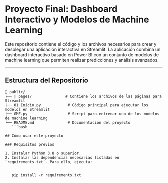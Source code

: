 # Proyecto Final: Dashboard Interactivo y Modelos de Machine Learning

Este repositorio contiene el código y los archivos necesarios para crear y desplegar una aplicación interactiva en Streamlit. La aplicación combina un dashboard interactivo basado en Power BI con un conjunto de modelos de machine learning que permiten realizar predicciones y análisis avanzados.

---

## Estructura del Repositorio

```plaintext
📂 public/
├── 📂 pages/               # Contiene los archivos de las páginas para Streamlit
├── 01_Inicio.py            # Código principal para ejecutar los modelos en Streamlit
├── GMF.py                  # Script para entrenar uno de los modelos de machine learning
└── README.md               # Documentación del proyecto
   ```bash

## Cómo usar este proyecto

### Requisitos previos

1. Instalar Python 3.8 o superior.
2. Instalar las dependencias necesarias listadas en `requirements.txt`. Para ello, ejecuta:


   pip install -r requirements.txt

